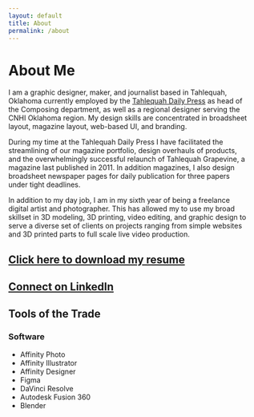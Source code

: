 ```yaml
---
layout: default
title: About
permalink: /about
---
```


<h1> About Me </h1>

<p style="max-width: 50vw">
I am a graphic designer, maker, and journalist based in Tahlequah, Oklahoma currently employed by the <a href="https://tahlequahdailyptess.com">Tahlequah Daily Press</a> as head of the Composing department, as well as a regional designer serving the CNHI Oklahoma region. My design skills are concentrated in broadsheet layout, magazine layout, web-based UI, and branding.
</p>

<p style="max-width: 50vw">
During my time at the Tahlequah Daily Press I have facilitated the streamlining of our magazine portfolio, design overhauls of products, and the overwhelmingly successful relaunch of Tahlequah Grapevine, a magazine last published in 2011. In addition magazines, I also design broadsheet newspaper pages for daily publication for three papers under tight deadlines.
</p>

<p style="max-width: 50vw">
In addition to my day job, I am in my sixth year of being a freelance digital artist and photographer. This has allowed my to use my broad skillset in 3D modeling, 3D printing, video editing, and graphic design to serve a diverse set of clients on projects ranging from simple websites and 3D printed parts to full scale live video production.
</p>

<h2><a href="https://bigaouette.com/files/Resume_v4.8.pdf"> Click here to download my resume</a></h2>

<h2><a href="https://www.linkedin.com/in/abby-bigaouette"> Connect on LinkedIn</a></h2>

<h2>Tools of the Trade</h2>

<h3>Software</h3>

<ul>
    <li>Affinity Photo</li>
    <li>Affinity Illustrator</li>
    <li>Affinity Designer</li>
    <li>Figma</li>
    <li>DaVinci Resolve</li>
    <li>Autodesk Fusion 360</li>
    <li>Blender</li>
</ul>